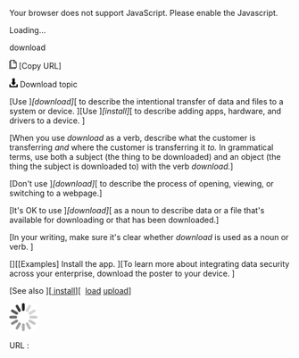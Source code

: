 Your browser does not support JavaScript. Please enable the Javascript.

Loading...

download

![Copy URL](download_files/Copy.png) [Copy URL]

![Download](download_files/Download.png)
Download topic

[Use ]*[download]*[ to describe the intentional transfer of data and files to a system or device. ][Use ]*[install]*[ to describe adding apps, hardware, and drivers to a device. ]

[When you use *download* as a verb, describe what the customer is transferring *and* where the customer is transferring it *to.* In grammatical terms, use both a subject (the thing to be downloaded) and an object (the thing the subject is downloaded to) with the verb *download.*]

[Don't use ]*[download]*[ to describe the process of opening, viewing, or switching to a webpage.]

[It's OK to use ]*[download]*[ as a noun to describe data or a file that's available for downloading or that has been downloaded.]

[In your writing, make sure it's clear whether *download* is used as a noun or verb. ]

[][[Examples]
Install the app.
][To learn more about integrating data security across your enterprise, download the poster to your device. ]

[See also ][[
install](https://worldready.cloudapp.net/Styleguide/Read?id=2700&topicid=32283)][ 
[load](https://worldready.cloudapp.net/Styleguide/Read?id=2700&topicid=33614)
[upload](https://worldready.cloudapp.net/Styleguide/Read?id=2700&topicid=33616)]

![In progress](download_files/activity-large.gif)

URL :


